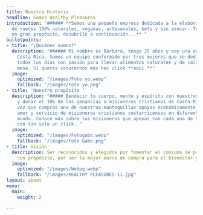 ```yaml
---
title: Nuestra Historia
headline: Somos Healthy Pleasures
introduction: "###### **Somos una pequeña empresa dedicada a la elaboración de mantequillas
  de nueces 100% naturales, veganas, artesanales, keto y sin azúcar. Tu compra tiene
  un gran propósito, decubrilo a continuación...** "
bulletpoints:
- title: "¿Quiénes somos?"
  description: "###### Mi nombre es Bárbara, tengo 25 años y soy una emprededora de
    Costa Rica. Somos un equipo conformado por tres mujeres que se dedican a trabajar
    todos los días con pasión para llevar alimentos naturales y de calidad hasta tu
    mesa. Si querés conocernos más hac click **aquí.**"
  image:
    optimized: "/images/Foto yo.webp"
    fallback: "/images/Foto yo.png"
- title: 'Nuestro propósito '
  description: "##### Bendecir tu cuerpo, mente y espíritu con nuestros productos
    y donar el 10% de las ganancias a misioneros cristianos de Costa Rica.\n\n***\n\nCada
    vez que comprás una de nuestras mantequillas apoyas económicamente la labor de
    amor y servicio de misioneros cristianos costarricenses en diferentes partes del
    mundo. Conocé más sobre los misioneros que apoyas con cada una de tus compras
    con tan solo un click. "
  image:
    optimized: "/images/Fotogabo.webp"
    fallback: "/images/Foto Gabo.png"
- title: Visión
  description: Ser reconocidos y elegidos por fomentar el consumo de productos alimenticios
    con propósito, por ser la mejor marca de compra para el bienestar y para ayudar.
  image:
    optimized: "/images/Webpg.webp"
    fallback: "/images/HEALTHY PLEASURES-11.jpg"
layout: about
menu:
  main:
    weight: 2

---
```

